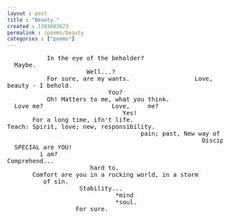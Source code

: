 ```yaml
---
layout : post
title : "Beauty."
created : 1303603673
permalink : /poems/beauty
categories : ["poems"]
---
```

<pre>
           In the eye of the beholder?
  Maybe.                                                    Not?
                      Well...?
           For sure, are my wants.                  Love,
beauty - I behold.
                            You?
           Oh! Matters to me, what you think.
  Love me?                   Love,     me?
                                Yes!
       For a long time, ifn't life.
Teach: Spirit, love; new, responsibility.
                                     pain; past, New way of thought.
                                                      Discipline.
  SPECIAL are YOU!
         i am?
Comprehend...
                       hard to.
       Comfort are you in a rocking world, in a storm
          of sin.
                    Stability...
                              *mind
                              *soul.
                   For sure.
</pre>
<!-- break -->